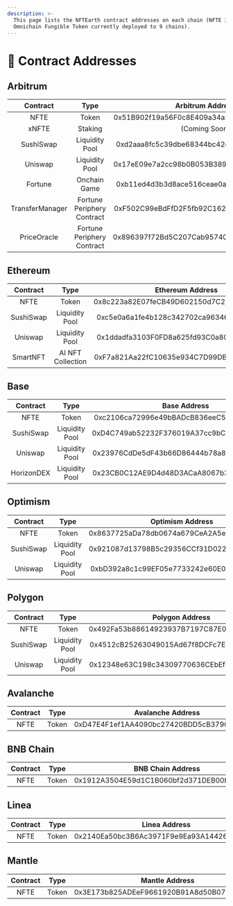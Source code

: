 ```yaml
---
description: >-
  This page lists the NFTEarth contract addresses on each chain (NFTE is an
  Omnichain Fungible Token currently deployed to 9 chains).
---
```


# 📜 Contract Addresses

## Arbitrum

<table data-full-width="false"><thead><tr><th align="center">Contract</th><th align="center">Type</th><th align="center">Arbitrum Address</th></tr></thead><tbody><tr><td align="center">NFTE</td><td align="center">Token</td><td align="center">0x51B902f19a56F0c8E409a34a215AD2673EDF3284</td></tr><tr><td align="center">xNFTE</td><td align="center">Staking</td><td align="center">(Coming Soon)</td></tr><tr><td align="center">SushiSwap</td><td align="center">Liquidity Pool</td><td align="center">0xd2aaa8fc5c39dbe68344bc42d4513ea344e5d696</td></tr><tr><td align="center">Uniswap</td><td align="center">Liquidity Pool</td><td align="center">0x17eE09e7a2cc98b0B053B389A162fC86A67b9407</td></tr><tr><td align="center">Fortune</td><td align="center">Onchain Game</td><td align="center">0xb11ed4d3b3d8ace516ceae0a8d4764bbf2b08c50</td></tr><tr><td align="center">TransferManager</td><td align="center">Fortune Periphery Contract</td><td align="center">0xF502C99eBdFfD2F5fb92C162ea12d741b98402C2</td></tr><tr><td align="center">PriceOracle</td><td align="center">Fortune Periphery Contract</td><td align="center">0x896397f72Bd5C207Cab95740D48cA76ACf960B16</td></tr></tbody></table>

## Ethereum

<table data-full-width="false"><thead><tr><th align="center">Contract</th><th align="center">Type</th><th align="center">Ethereum Address</th></tr></thead><tbody><tr><td align="center">NFTE</td><td align="center">Token</td><td align="center">0x8c223a82E07feCB49D602150d7C2B3A4c9630310</td></tr><tr><td align="center">SushiSwap</td><td align="center">Liquidity Pool</td><td align="center">0xc5e0a6a1fe4b128c342702ca96346f8846493924</td></tr><tr><td align="center">Uniswap</td><td align="center">Liquidity Pool</td><td align="center">0x1ddadfa3103F0FD8a625fd93C0a808d6d8aF1B32</td></tr><tr><td align="center">SmartNFT</td><td align="center">AI NFT Collection</td><td align="center">0xF7a821Aa22fC10635e934C7D99DB8f60343d9202</td></tr></tbody></table>

## Base

<table data-full-width="false"><thead><tr><th align="center">Contract</th><th align="center">Type</th><th align="center">Base Address</th></tr></thead><tbody><tr><td align="center">NFTE</td><td align="center">Token</td><td align="center">0xc2106ca72996e49bBADcB836eeC52B765977fd20</td></tr><tr><td align="center">SushiSwap</td><td align="center">Liquidity Pool</td><td align="center">0xD4C749ab52232F376019A37cc9bC06d086404944</td></tr><tr><td align="center">Uniswap</td><td align="center">Liquidity Pool</td><td align="center">0x23976CdDe5dF43b66D86444b78a859C417a2eF21</td></tr><tr><td align="center">HorizonDEX</td><td align="center">Liquidity Pool</td><td align="center">0x23CB0C12AE9D4d48D3ACaA8067b3e8f8303BCf40</td></tr></tbody></table>

## Optimism

<table data-full-width="false"><thead><tr><th align="center">Contract</th><th align="center">Type</th><th align="center">Optimism Address</th></tr></thead><tbody><tr><td align="center">NFTE</td><td align="center">Token</td><td align="center">0x8637725aDa78db0674a679CeA2A5e0A0869EF4A1</td></tr><tr><td align="center">SushiSwap</td><td align="center">Liquidity Pool</td><td align="center">0x921087d13798B5c29356CCf31D0225373e29731e</td></tr><tr><td align="center">Uniswap</td><td align="center">Liquidity Pool</td><td align="center">0xbD392a8c1c99EF05e7733242e60E068a7fF5D1C4</td></tr></tbody></table>

## Polygon

<table data-full-width="false"><thead><tr><th align="center">Contract</th><th align="center">Type</th><th align="center">Polygon Address</th></tr></thead><tbody><tr><td align="center">NFTE</td><td align="center">Token</td><td align="center">0x492Fa53b88614923937B7197C87E0F7F8EEb7B20</td></tr><tr><td align="center">SushiSwap</td><td align="center">Liquidity Pool</td><td align="center">0x4512cB25263049015Ad67f8DCFc7E7D18AE5fcC2</td></tr><tr><td align="center">Uniswap</td><td align="center">Liquidity Pool</td><td align="center">0x12348e63C198c34309770636CEbEfC87Aa92FAc5</td></tr></tbody></table>

## Avalanche

<table data-full-width="false"><thead><tr><th align="center">Contract</th><th align="center">Type</th><th align="center">Avalanche Address</th></tr></thead><tbody><tr><td align="center">NFTE</td><td align="center">Token</td><td align="center">0xD47E4F1ef1AA4090bc27420BDD5cB379Ced81440</td></tr></tbody></table>

## BNB Chain

<table data-full-width="false"><thead><tr><th align="center">Contract</th><th align="center">Type</th><th align="center">BNB Chain Address</th></tr></thead><tbody><tr><td align="center">NFTE</td><td align="center">Token</td><td align="center">0x1912A3504E59d1C1B060bf2d371DEB00b70E8796</td></tr></tbody></table>

## Linea

<table data-full-width="false"><thead><tr><th align="center">Contract</th><th align="center">Type</th><th align="center">Linea Address</th></tr></thead><tbody><tr><td align="center">NFTE</td><td align="center">Token</td><td align="center">0x2140Ea50bc3B6Ac3971F9e9Ea93A1442665670e4</td></tr></tbody></table>

## Mantle

<table data-full-width="false"><thead><tr><th align="center">Contract</th><th align="center">Type</th><th align="center">Mantle Address</th></tr></thead><tbody><tr><td align="center">NFTE</td><td align="center">Token</td><td align="center">0x3E173b825ADEeF9661920B91A8d50B075Ad51bA5</td></tr></tbody></table>
